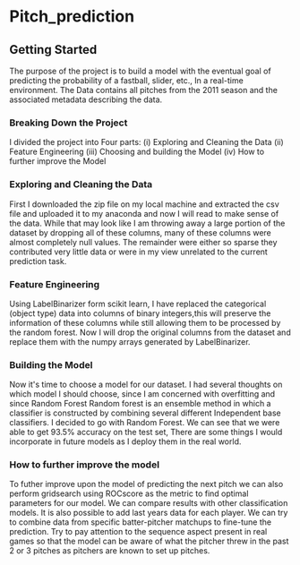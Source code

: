 # Pitch_prediction
## Getting Started

The purpose of the project is to build a model with the eventual goal of predicting the probability of a fastball, slider, etc., In a real-time environment. 
The Data contains all pitches from the 2011 season and the associated metadata describing the data.

### Breaking Down the Project
I divided the project into Four parts:
      (i) Exploring and Cleaning the Data
      (ii) Feature Engineering
      (iii) Choosing and building the Model
      (iv) How to further improve the Model



### Exploring and Cleaning the Data
First I downloaded the zip file on my local machine and extracted the csv file and uploaded it to my anaconda and now I will         read to make sense of the data.
While that may look like I am throwing away a large portion of the dataset by dropping all of these columns, many of these           columns were almost completely null values. The remainder were either so sparse they contributed very little data or were in my view unrelated to the current prediction task.


###  Feature Engineering
Using LabelBinarizer form scikit learn, I have replaced the categorical (object type) data into columns of binary                     integers,this will preserve the information of these columns while still allowing them to be processed by the random forest. Now I will drop the original columns from the dataset and replace them with the numpy arrays generated by LabelBinarizer.

### Building the Model
Now it's time to choose a model for our dataset. I had several thoughts on which model I should choose, since I am concerned         with overfitting and since Random Forest Random forest is an ensemble method in which a classifier is constructed by                 combining several different Independent base classifiers. I decided to go with Random Forest. 
We can see that we were able to get 93.5% accuracy on the test set, There are some things I would incorporate in future models as I deploy them in the real world.

### How to further improve the model
To futher improve upon the model of predicting the next pitch we can also perform gridsearch using ROCscore as the metric to         find optimal parameters for our model. 
We can compare results with other classification models.
It is also possible to add last years data for each player.
We can try to combine data from specific batter-pitcher matchups to fine-tune the prediction.
Try to pay attention to the sequence aspect present in real games so that the model can be aware of what the pitcher threw in the past 2 or 3 pitches as pitchers are known to set up pitches.
